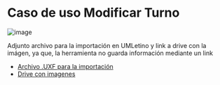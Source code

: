 # Caso de uso Modificar Turno

![image](https://github.com/user-attachments/assets/06916592-d294-4ab7-ae53-c463ffb9b8d4)


Adjunto archivo para la importación en UMLetino y link a drive con la imágen, ya que, la herramienta no guarda información mediante un link
* [Archivo .UXF para la importación](modificar_turno.uxf)
* [Drive con imagenes](https://drive.google.com/drive/folders/1DDw1pNLMzND-bkNgYTCiOGSOMBQcP0it?usp=sharing)

